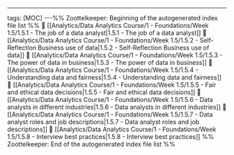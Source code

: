 ---
tags: [MOC]
---%% Zoottelkeeper: Beginning of the autogenerated index file list  %%
📄 [[Analytics/Data Analytics Course/1 - Foundations/Week 1.5/1.5.1 - The job of a data analyst|1.5.1 - The job of a data analyst]]
📄 [[Analytics/Data Analytics Course/1 - Foundations/Week 1.5/1.5.2 - Self-Reflection Business use of data|1.5.2 - Self-Reflection Business use of data]]
📄 [[Analytics/Data Analytics Course/1 - Foundations/Week 1.5/1.5.3 - The power of data in business|1.5.3 - The power of data in business]]
📄 [[Analytics/Data Analytics Course/1 - Foundations/Week 1.5/1.5.4 - Understanding data and fairness|1.5.4 - Understanding data and fairness]]
📄 [[Analytics/Data Analytics Course/1 - Foundations/Week 1.5/1.5.5 - Fair and ethical data decisions|1.5.5 - Fair and ethical data decisions]]
📄 [[Analytics/Data Analytics Course/1 - Foundations/Week 1.5/1.5.6 - Data analysts in different industries|1.5.6 - Data analysts in different industries]]
📄 [[Analytics/Data Analytics Course/1 - Foundations/Week 1.5/1.5.7 - Data analyst roles and job descriptions|1.5.7 - Data analyst roles and job descriptions]]
📄 [[Analytics/Data Analytics Course/1 - Foundations/Week 1.5/1.5.8 - Interview best practices|1.5.8 - Interview best practices]]
%% Zoottelkeeper: End of the autogenerated index file list  %%
